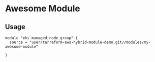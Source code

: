 # Awesome Module

## Usage

```hcl
module "eks_managed_node_group" {
  source = "user/terraform-aws-hybrid-module-demo.git//modules/my-awesome-module"

}
```
